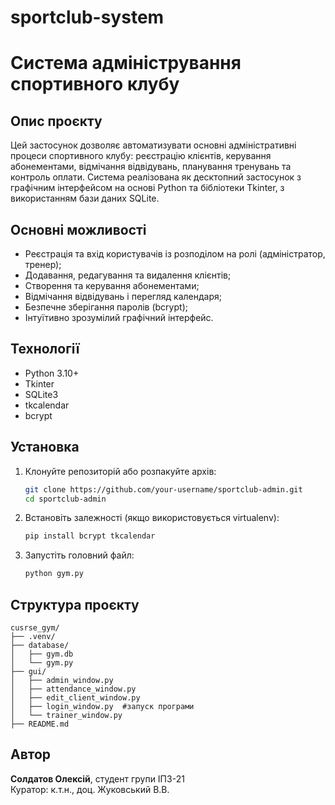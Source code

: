 # sportclub-system

# Система адміністрування спортивного клубу

## Опис проєкту
Цей застосунок дозволяє автоматизувати основні адміністративні процеси спортивного клубу: реєстрацію клієнтів, керування абонементами, відмічання відвідувань, планування тренувань та контроль оплати. Система реалізована як десктопний застосунок з графічним інтерфейсом на основі Python та бібліотеки Tkinter, з використанням бази даних SQLite.

## Основні можливості
- Реєстрація та вхід користувачів із розподілом на ролі (адміністратор, тренер);
- Додавання, редагування та видалення клієнтів;
- Створення та керування абонементами;
- Відмічання відвідувань і перегляд календаря;
- Безпечне зберігання паролів (bcrypt);
- Інтуїтивно зрозумілий графічний інтерфейс.

## Технології
- Python 3.10+
- Tkinter
- SQLite3
- tkcalendar
- bcrypt

## Установка
1. Клонуйте репозиторій або розпакуйте архів:
   ```bash
   git clone https://github.com/your-username/sportclub-admin.git
   cd sportclub-admin
   ```

2. Встановіть залежності (якщо використовується virtualenv):
   ```bash
   pip install bcrypt tkcalendar
   ```

3. Запустіть головний файл:
   ```bash
   python gym.py
   ```

## Структура проєкту
```
cusrse_gym/
├── .venv/
├── database/
│   ├── gym.db
│   └── gym.py
├── gui/
│   ├── admin_window.py
│   ├── attendance_window.py
│   ├── edit_client_window.py
│   ├── login_window.py  #запуск програми
│   └── trainer_window.py
├── README.md
```

## Автор
**Солдатов Олексій**, студент групи ІПЗ-21  
Куратор: к.т.н., доц. Жуковський В.В.
